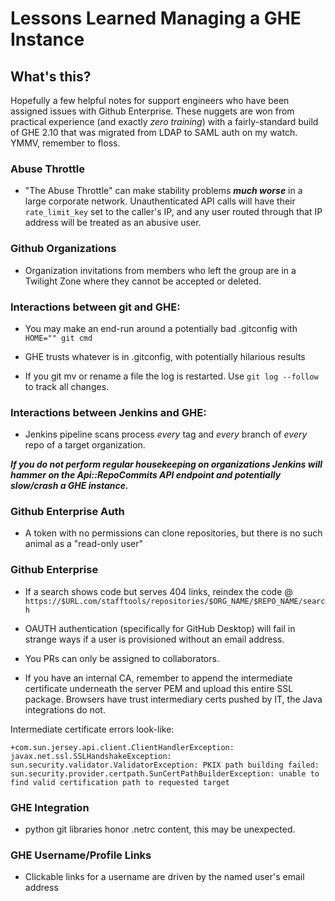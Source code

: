# Lessons Learned Managing a GHE Instance

## What's this?

Hopefully a few helpful notes for support engineers who have been assigned issues with Github Enterprise. These nuggets are won from practical experience (and exactly *zero training*) with a fairly-standard build of GHE 2.10 that was migrated from LDAP to SAML auth on my watch. YMMV, remember to floss.


### Abuse Throttle

* "The Abuse Throttle" can make stability problems ***much worse*** in a large corporate network. Unauthenticated API calls will have their ```rate_limit_key``` set to the caller's IP, and any user routed through that IP address will be treated as an abusive user.

### Github Organizations

* Organization invitations from members who left the group are in a Twilight Zone where they cannot be accepted or deleted.


### Interactions between git and GHE:

* You may make an end-run around a potentially bad .gitconfig with ```HOME="" git cmd```

* GHE trusts whatever is in .gitconfig, with potentially hilarious results

* If you git mv or rename a file the log is restarted. Use ```git log --follow``` to track all changes.


### Interactions between Jenkins and GHE:

* Jenkins pipeline scans process *every* tag and *every* branch of *every* repo of a target organization.  

***If you do not perform regular housekeeping on organizations Jenkins will hammer on the Api::RepoCommits API endpoint and potentially slow/crash a GHE instance.***


### Github Enterprise Auth

* A token with no permissions can clone repositories, but there is no such animal as a "read-only user"


### Github Enterprise

* If a search shows code but serves 404 links, reindex the code @ ```https://$URL.com/stafftools/repositories/$ORG_NAME/$REPO_NAME/search```  

* OAUTH authentication (specifically for GitHub Desktop) will fail in strange ways if a user is provisioned without an email address.  

* You PRs can only be assigned to collaborators.  

* If you have an internal CA, remember to append the intermediate certificate underneath the server PEM and upload this entire SSL package. Browsers have trust intermediary certs pushed by IT, the Java integrations do not.

Intermediate certificate errors look-like:

```
+com.sun.jersey.api.client.ClientHandlerException: javax.net.ssl.SSLHandshakeException: sun.security.validator.ValidatorException: PKIX path building failed: sun.security.provider.certpath.SunCertPathBuilderException: unable to find valid certification path to requested target
```


### GHE Integration

* python git libraries honor .netrc content, this may be unexpected.



### GHE Username/Profile Links

* Clickable links for a username are driven by the named user's email address
